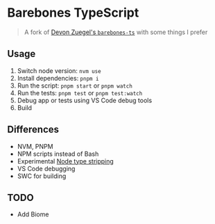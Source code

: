 # Barebones TypeScript

> A fork of [Devon Zuegel's `barebones-ts`](https://github.com/devonzuegel/barebones-ts) with some things I prefer

## Usage

1. Switch node version: `nvm use`
2. Install dependencies: `pnpm i`
3. Run the script: `pnpm start` or `pnpm watch`
4. Run the tests: `pnpm test` or `pnpm test:watch`
5. Debug app or tests using VS Code debug tools
6. Build

## Differences

-   NVM, PNPM
-   NPM scripts instead of Bash
-   Experimental [Node type stripping](https://nodejs.org/docs/latest/api/typescript.html#type-stripping)
-   VS Code debugging
-   SWC for building

## TODO

-   Add Biome
